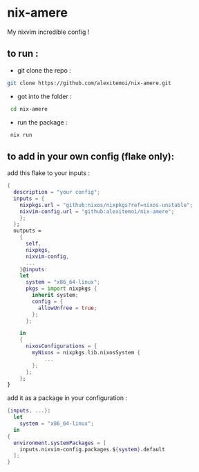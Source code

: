 # nix-amere

My nixvim incredible config !

## to run :

- git clone the repo : 

 ```bash
 git clone https://github.com/alexitemoi/nix-amere.git
 ```

- got into the folder :

```bash
 cd nix-amere
 ```

- run the package :

```bash
 nix run 
 ```

## to add in your own config (flake only):

add this flake to your inputs :

```nix
{
  description = "your config";
  inputs = {
    nixpkgs.url = "github:nixos/nixpkgs?ref=nixos-unstable";
    nixvim-config.url = "github:alexitemoi/nix-amere";
    };
  };
  outputs =
    {
      self,
      nixpkgs,
      nixvim-config,
      ...
    }@inputs:
    let
      system = "x86_64-linux";
      pkgs = import nixpkgs {
        inherit system;
        config = {
          allowUnfree = true;
        };
      };

    in
    {
      nixosConfigurations = {
        myNixos = nixpkgs.lib.nixosSystem {
            ...
        };
      };
    };
}
```

add it as a package in your configuration :

```nix
{inputs, ...}:
  let
    system = "x86_64-linux";
  in
{
  environment.systemPackages = [
    inputs.nixvim-config.packages.${system}.default
  ];
}
```


